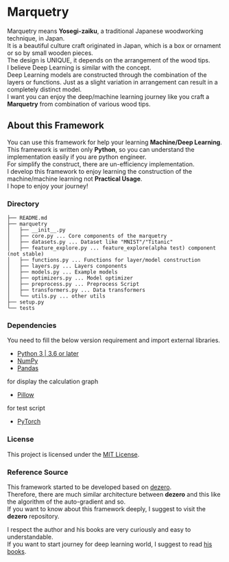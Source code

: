 # Marquetry
Marquetry means **Yosegi-zaiku**, a traditional Japanese woodworking technique, in Japan.  
It is a beautiful culture craft originated in Japan, which is a box or ornament or so by small wooden pieces.  
The design is UNIQUE, it depends on the arrangement of the wood tips.  
I believe Deep Learning is similar with the concept.  
Deep Learning models are constructed through the combination of the layers or functions. 
Just as a slight variation in arrangement can result in a completely distinct model.  
I want you can enjoy the deep/machine learning journey like 
you craft a **Marquetry** from combination of various wood tips. 

## About this Framework
You can use this framework for help your learning **Machine/Deep Learning**.  
This framework is written only **Python**, so you can understand the implementation easily if you are python engineer.  
For simplify the construct, there are un-efficiency implementation.  
I develop this framework to enjoy learning the construction of the machine/machine learning not **Practical Usage**.  
I hope to enjoy your journey!  

### Directory
```
├── README.md
├── marquetry
│   ├── __init__.py
│   ├── core.py ... Core components of the marquetry
│   ├── datasets.py ... Dataset like "MNIST"/"Titanic"
│   ├── feature_explore.py ... feature_explore(alpha test) component (not stable)
│   ├── functions.py ... Functions for layer/model construction
│   ├── layers.py ... Layers conponents
│   ├── models.py ... Example models
│   ├── optimizers.py ... Model optimizer
│   ├── preprocess.py ... Preprocess Script
│   ├── transformers.py ... Data transformers
│   └── utils.py ... other utils
├── setup.py
└── tests

```

### Dependencies
You need to fill the below version requirement and import external libraries. 

 - [Python 3 | 3.6 or later](https://docs.python.org/3/)
 - [NumPy](https://numpy.org/)
 - [Pandas](https://pandas.pydata.org/)

for display the calculation graph
 - [Pillow](https://pillow.readthedocs.io/en/stable/)

for test script
 - [PyTorch](https://pytorch.org/)


### License
This project is licensed under the [MIT License](LICENSE.md).


### Reference Source
This framework started to be developed based on [dezero](https://github.com/oreilly-japan/deep-learning-from-scratch-3).  
Therefore, there are much similar architecture between **dezero** and 
this like the algorithm of the auto-gradient and so.  
If you want to know about this framework deeply, I suggest to visit the **dezero** repository.

I respect the author and his books are very curiously and easy to understandable.  
If you want to start journey for deep learning world, I suggest to read [his books](https://www.oreilly.co.jp/books/9784873117584/).  
